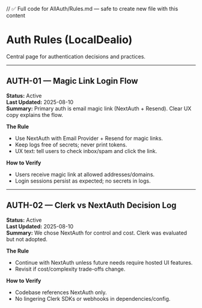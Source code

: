 // ✅ Full code for AllAuth/Rules.md — safe to create new file with this content

# Auth Rules (LocalDealio)

Central page for authentication decisions and practices.

---

## AUTH-01 — Magic Link Login Flow
**Status:** Active  
**Last Updated:** 2025-08-10  
**Summary:** Primary auth is email magic link (NextAuth + Resend). Clear UX copy explains the flow.

**The Rule**
- Use NextAuth with Email Provider + Resend for magic links.
- Keep logs free of secrets; never print tokens.
- UX text: tell users to check inbox/spam and click the link.

**How to Verify**
- Users receive magic link at allowed addresses/domains.
- Login sessions persist as expected; no secrets in logs.

---

## AUTH-02 — Clerk vs NextAuth Decision Log
**Status:** Active  
**Last Updated:** 2025-08-10  
**Summary:** We chose NextAuth for control and cost. Clerk was evaluated but not adopted.

**The Rule**
- Continue with NextAuth unless future needs require hosted UI features.
- Revisit if cost/complexity trade-offs change.

**How to Verify**
- Codebase references NextAuth only.
- No lingering Clerk SDKs or webhooks in dependencies/config.
